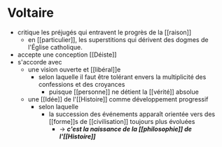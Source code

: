 # Voltaire

- critique les préjugés qui entravent le progrès de la [[raison]]
  - en [[particulier]], les superstitions qui dérivent des dogmes de l'Église catholique.
- accepte une conception [[Déiste]]
- s'accorde avec
  - une vision ouverte et [[libéral]]e
    - selon laquelle il faut être tolérant envers la multiplicité des confessions et des croyances
      - puisque [[personne]] ne détient la [[vérité]] absolue
  - une [[Idée]] de l'[[Histoire]] comme développement progressif
    - selon laquelle
      - la succession des événements apparaît orientée vers des [[forme]]s de [[civilisation]] toujours plus évoluées
        - → ***c'est la naissance de la [[philosophie]] de l'[[Histoire]]***
